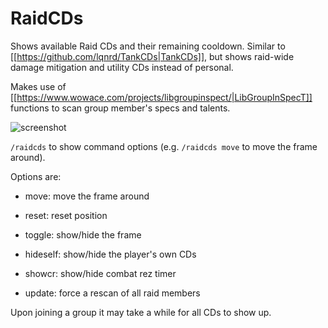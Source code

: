 # RaidCDs

Shows available Raid CDs and their remaining cooldown. Similar to [[https://github.com/lqnrd/TankCDs|TankCDs]], but shows raid-wide damage mitigation and utility CDs instead of personal.

Makes use of [[https://www.wowace.com/projects/libgroupinspect/|LibGroupInSpecT]] functions to scan group member's specs and talents.

![screenshot](https://q-nerd.de/src/q1430950560141lk.raidCDs.jpg)

`/raidcds` to show command options (e.g. `/raidcds move` to move the frame around).

Options are:
  * move: move the frame around

  * reset: reset position

  * toggle: show/hide the frame

  * hideself: show/hide the player's own CDs

  * showcr: show/hide combat rez timer

  * update: force a rescan of all raid members

Upon joining a group it may take a while for all CDs to show up.
